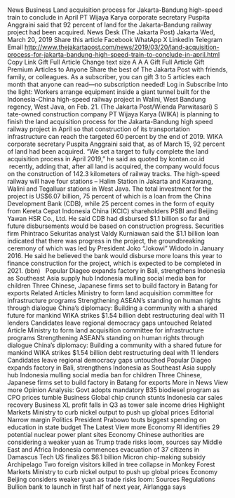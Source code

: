 # 

News
Business
Land acquisition process for Jakarta-Bandung high-speed train to conclude in April
PT Wijaya Karya corporate secretary Puspita Anggraini said that 92 percent of land for the Jakarta-Bandung railway project had&nbsp;been acquired.
News Desk
(The Jakarta Post)
Jakarta
Wed, March 20, 2019
Share this article
Facebook
WhatApp
X
LinkedIn
Telegram
Email
http://www.thejakartapost.com/news/2019/03/20/land-acquisition-process-for-jakarta-bandung-high-speed-train-to-conclude-in-april.html
Copy Link
Gift Full Article
Change text size
A
A
A
Gift Full Article
Gift Premium Articles
to Anyone
Share the best of The Jakarta Post with friends, family, or colleagues. As a subscriber, you can gift 3 to 5 articles each month that anyone can read—no subscription needed!
Log in
Subscribe
Into the light: Workers arrange equipment inside a giant tunnel built for the Indonesia-China high-speed railway project in Walini, West Bandung regency, West Java, on Feb. 21.
(The Jakarta Post/Wienda Parwitasari)
S
tate-owned construction company PT Wijaya Karya (WIKA) is planning to finish the land acquisition process for the Jakarta-Bandung high speed railway project in April so that construction of its transportation infrastructure can reach the targeted 60 percent by the end of 2019.
WIKA corporate secretary Puspita Anggraini said that, as of March 15, 92 percent of land had been acquired.
“We set a target to fully complete the land acquisition process in April 2019,” he said as quoted by
kontan.co.id
&nbsp;recently, adding that, after all land is acquired, the company would focus on the construction of 142.3 kilometers of railway tracks.
The high-speed railway will have four stations – Halim Station in Jakarta and Karawang, Walini and Tegalluar stations in West Java.
The total investment for the project is US$6.07 billion, 75 percent of which is a loan from the China Development Bank (CDB), while 25 percent comes in the form of equity from Kereta Cepat Indonesia China (KCIC) shareholders PSBI and Beijing Yawan HSR Co., Ltd.
He said CDB had disbursed $1.1 billion so far and future disbursements would be based on construction progress.
Securities firm Phintraco Sekuritas analyst Valdy Kurniawan said the $1.1 billion loan indicated that there was progress in the project, the groundbreaking ceremony of which was led by President Joko “Jokowi” Widodo&nbsp;in January 2016.
He said he believed the bank would disburse more loans this year to finance construction for the project, which is expected to be completed in 2021. (bbn)
&nbsp;
Popular
Diageo expands factory in Bali, strengthens Indonesia as Southeast Asia supply hub
Indonesia mulling social media ban for children
Three Chinese, Japanese firms set to build factory in Batang for exports
Related Articles
Ministry to form land acquisition committee for infrastructure programs
Strengthening ASEAN’s standing on human rights through dialogue
China’s diplomacy: Building a community with a shared future for mankind
WIKA strikes $1.54 billion debt restructuring deal with 11 lenders
Candidates leave regional democracy gaps untouched
Related Article
Ministry to form land acquisition committee for infrastructure programs
Strengthening ASEAN’s standing on human rights through dialogue
China’s diplomacy: Building a community with a shared future for mankind
WIKA strikes $1.54 billion debt restructuring deal with 11 lenders
Candidates leave regional democracy gaps untouched
Popular
Diageo expands factory in Bali, strengthens Indonesia as Southeast Asia supply hub
Indonesia mulling social media ban for children
Three Chinese, Japanese firms set to build factory in Batang for exports
More in News
View more
Opinion
Analysis: Govt adopts mandatory B35 biodiesel program as CPO prices tumble
Business
Global chip crunch stunts Indonesia car sales recovery
Business
XL profit falls in Q3 as tower sale income dries
Highlight
Markets
Ministry to curb nickel output to push up global prices
Editorial
Narrow margin
Politics
President Prabowo touts biggest spending on education in state budget
The Latest
View more
Economy
RI identifies 29 potential nuclear power plant sites
Economy
Chinese authorities are considering a weaker yuan as Trump trade risks loom, sources say
Middle East and Africa
Indonesia commences evacuation of 37 citizens in Damascus
Tech
US finalizes $6.1 billion Micron chip-making subsidy
Archipelago
Two foreign visitors killed in tree collapse in Monkey Forest
Markets
Ministry to curb nickel output to push up global prices
Economy
Beijing considers weaker yuan as trade risks loom: Sources
Regulations
Bullion bank to launch in first half of next year, Airlangga says
